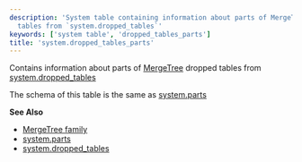 ```yaml
---
description: 'System table containing information about parts of MergeTree dropped
  tables from `system.dropped_tables`'
keywords: ['system table', 'dropped_tables_parts']
title: 'system.dropped_tables_parts'
---
```


Contains information about parts of [MergeTree](../../engines/table-engines/mergetree-family/mergetree.md) dropped tables from [system.dropped_tables](./dropped_tables.md)

The schema of this table is the same as [system.parts](./parts.md)

**See Also**

- [MergeTree family](../../engines/table-engines/mergetree-family/mergetree.md)
- [system.parts](./parts.md)
- [system.dropped_tables](./dropped_tables.md)
